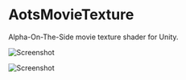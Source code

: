 AotsMovieTexture
================

Alpha-On-The-Side movie texture shader for Unity.

![Screenshot](http://keijiro.github.io/AotsMovieTexture/screenshot1.png)

![Screenshot](http://keijiro.github.io/AotsMovieTexture/screenshot2.png)
